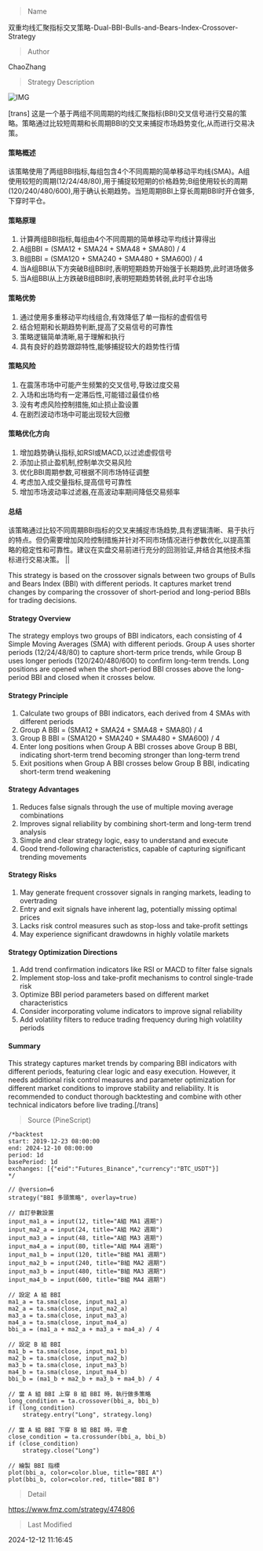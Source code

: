 
> Name

双重均线汇聚指标交叉策略-Dual-BBI-Bulls-and-Bears-Index-Crossover-Strategy

> Author

ChaoZhang

> Strategy Description

![IMG](https://www.fmz.com/upload/asset/f30bf2b8b373577fc0.png)

[trans]
这是一个基于两组不同周期的均线汇聚指标(BBI)交叉信号进行交易的策略。策略通过比较短周期和长周期BBI的交叉来捕捉市场趋势变化,从而进行交易决策。

#### 策略概述
该策略使用了两组BBI指标,每组包含4个不同周期的简单移动平均线(SMA)。A组使用较短的周期(12/24/48/80),用于捕捉较短期的价格趋势;B组使用较长的周期(120/240/480/600),用于确认长期趋势。当短周期BBI上穿长周期BBI时开仓做多,下穿时平仓。

#### 策略原理
1. 计算两组BBI指标,每组由4个不同周期的简单移动平均线计算得出
2. A组BBI = (SMA12 + SMA24 + SMA48 + SMA80) / 4
3. B组BBI = (SMA120 + SMA240 + SMA480 + SMA600) / 4
4. 当A组BBI从下方突破B组BBI时,表明短期趋势开始强于长期趋势,此时进场做多
5. 当A组BBI从上方跌破B组BBI时,表明短期趋势转弱,此时平仓出场

#### 策略优势
1. 通过使用多重移动平均线组合,有效降低了单一指标的虚假信号
2. 结合短期和长期趋势判断,提高了交易信号的可靠性
3. 策略逻辑简单清晰,易于理解和执行
4. 具有良好的趋势跟踪特性,能够捕捉较大的趋势性行情

#### 策略风险
1. 在震荡市场中可能产生频繁的交叉信号,导致过度交易
2. 入场和出场均有一定滞后性,可能错过最佳价格
3. 没有考虑风险控制措施,如止损止盈设置
4. 在剧烈波动市场中可能出现较大回撤

#### 策略优化方向
1. 增加趋势确认指标,如RSI或MACD,以过滤虚假信号
2. 添加止损止盈机制,控制单次交易风险
3. 优化BBI周期参数,可根据不同市场特征调整
4. 考虑加入成交量指标,提高信号可靠性
5. 增加市场波动率过滤器,在高波动率期间降低交易频率

#### 总结
该策略通过比较不同周期BBI指标的交叉来捕捉市场趋势,具有逻辑清晰、易于执行的特点。但仍需要增加风险控制措施并针对不同市场情况进行参数优化,以提高策略的稳定性和可靠性。建议在实盘交易前进行充分的回测验证,并结合其他技术指标进行交易决策。 || 

This strategy is based on the crossover signals between two groups of Bulls and Bears Index (BBI) with different periods. It captures market trend changes by comparing the crossover of short-period and long-period BBIs for trading decisions.

#### Strategy Overview
The strategy employs two groups of BBI indicators, each consisting of 4 Simple Moving Averages (SMA) with different periods. Group A uses shorter periods (12/24/48/80) to capture short-term price trends, while Group B uses longer periods (120/240/480/600) to confirm long-term trends. Long positions are opened when the short-period BBI crosses above the long-period BBI and closed when it crosses below.

#### Strategy Principle
1. Calculate two groups of BBI indicators, each derived from 4 SMAs with different periods
2. Group A BBI = (SMA12 + SMA24 + SMA48 + SMA80) / 4
3. Group B BBI = (SMA120 + SMA240 + SMA480 + SMA600) / 4
4. Enter long positions when Group A BBI crosses above Group B BBI, indicating short-term trend becoming stronger than long-term trend
5. Exit positions when Group A BBI crosses below Group B BBI, indicating short-term trend weakening

#### Strategy Advantages
1. Reduces false signals through the use of multiple moving average combinations
2. Improves signal reliability by combining short-term and long-term trend analysis
3. Simple and clear strategy logic, easy to understand and execute
4. Good trend-following characteristics, capable of capturing significant trending movements

#### Strategy Risks
1. May generate frequent crossover signals in ranging markets, leading to overtrading
2. Entry and exit signals have inherent lag, potentially missing optimal prices
3. Lacks risk control measures such as stop-loss and take-profit settings
4. May experience significant drawdowns in highly volatile markets

#### Strategy Optimization Directions
1. Add trend confirmation indicators like RSI or MACD to filter false signals
2. Implement stop-loss and take-profit mechanisms to control single-trade risk
3. Optimize BBI period parameters based on different market characteristics
4. Consider incorporating volume indicators to improve signal reliability
5. Add volatility filters to reduce trading frequency during high volatility periods

#### Summary
This strategy captures market trends by comparing BBI indicators with different periods, featuring clear logic and easy execution. However, it needs additional risk control measures and parameter optimization for different market conditions to improve stability and reliability. It is recommended to conduct thorough backtesting and combine with other technical indicators before live trading.[/trans]



> Source (PineScript)

``` pinescript
/*backtest
start: 2019-12-23 08:00:00
end: 2024-12-10 08:00:00
period: 1d
basePeriod: 1d
exchanges: [{"eid":"Futures_Binance","currency":"BTC_USDT"}]
*/

// @version=6
strategy("BBI 多頭策略", overlay=true)

// 自訂參數設置
input_ma1_a = input(12, title="A組 MA1 週期")
input_ma2_a = input(24, title="A組 MA2 週期")
input_ma3_a = input(48, title="A組 MA3 週期")
input_ma4_a = input(80, title="A組 MA4 週期")
input_ma1_b = input(120, title="B組 MA1 週期")
input_ma2_b = input(240, title="B組 MA2 週期")
input_ma3_b = input(480, title="B組 MA3 週期")
input_ma4_b = input(600, title="B組 MA4 週期")

// 設定 A 組 BBI
ma1_a = ta.sma(close, input_ma1_a)
ma2_a = ta.sma(close, input_ma2_a)
ma3_a = ta.sma(close, input_ma3_a)
ma4_a = ta.sma(close, input_ma4_a)
bbi_a = (ma1_a + ma2_a + ma3_a + ma4_a) / 4

// 設定 B 組 BBI
ma1_b = ta.sma(close, input_ma1_b)
ma2_b = ta.sma(close, input_ma2_b)
ma3_b = ta.sma(close, input_ma3_b)
ma4_b = ta.sma(close, input_ma4_b)
bbi_b = (ma1_b + ma2_b + ma3_b + ma4_b) / 4

// 當 A 組 BBI 上穿 B 組 BBI 時，執行做多策略
long_condition = ta.crossover(bbi_a, bbi_b)
if (long_condition)
    strategy.entry("Long", strategy.long)

// 當 A 組 BBI 下穿 B 組 BBI 時，平倉
close_condition = ta.crossunder(bbi_a, bbi_b)
if (close_condition)
    strategy.close("Long")

// 繪製 BBI 指標
plot(bbi_a, color=color.blue, title="BBI A")
plot(bbi_b, color=color.red, title="BBI B")

```

> Detail

https://www.fmz.com/strategy/474806

> Last Modified

2024-12-12 11:16:45
